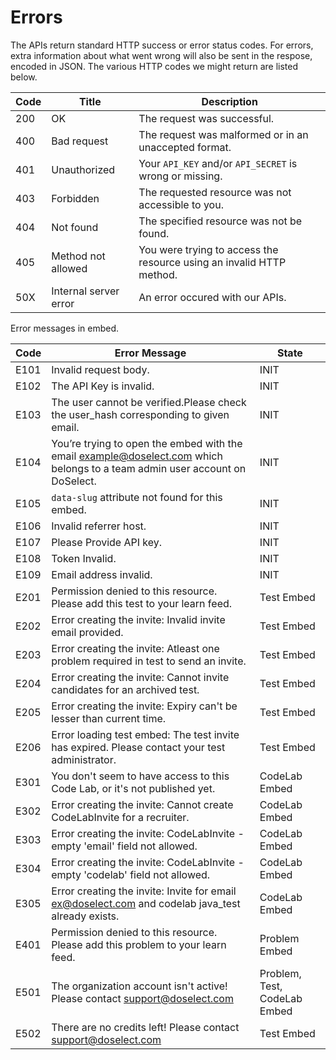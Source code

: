 # Errors

The APIs return standard HTTP success or error status codes. For errors, extra information about what went wrong will also be sent in the respose,
encoded in JSON. The various HTTP codes we might return are listed below.

Code | Title | Description
---------- | ------- | -----------
200 | OK | The request was successful.
400 | Bad request | The request was malformed or in an unaccepted format.
401 | Unauthorized | Your `API_KEY` and/or `API_SECRET` is wrong or missing.
403 | Forbidden | The requested resource was not accessible to you.
404 | Not found | The specified resource was not be found.
405 | Method not allowed | You were trying to access the resource using an invalid HTTP method.
50X | Internal server error | An error occured with our APIs.

Error messages in embed. 

Code | Error Message | State
---------- | ------------- | -----------
E101 | Invalid request body. | INIT
E102 | The API Key is invalid. | INIT
E103 | The user cannot be verified.Please check the user_hash corresponding to given email. | INIT
E104 | You’re trying to open the embed with the email example@doselect.com which belongs to a team admin user account on DoSelect. | INIT
E105 | `data-slug` attribute not found for this embed. | INIT
E106 | Invalid referrer host. | INIT
E107 | Please Provide API key. | INIT
E108 | Token Invalid. | INIT
E109 | Email address invalid. | INIT
E201 | Permission denied to this resource. Please add this test to your learn feed. | Test Embed
E202 | Error creating the invite: Invalid invite email provided. | Test Embed
E203 | Error creating the invite: Atleast one problem required in test to send an invite. | Test Embed
E204 | Error creating the invite: Cannot invite candidates for an archived test. | Test Embed
E205 | Error creating the invite: Expiry can't be lesser than current time. | Test Embed
E206 | Error loading test embed: The test invite has expired. Please contact your test administrator. | Test Embed
E301 | You don't seem to have access to this Code Lab, or it's not published yet. | CodeLab Embed
E302 | Error creating the invite: Cannot create CodeLabInvite for a recruiter. | CodeLab Embed
E303 | Error creating the invite: CodeLabInvite - empty 'email' field not allowed. | CodeLab Embed
E304 | Error creating the invite: CodeLabInvite - empty 'codelab' field not allowed. | CodeLab Embed
E305 | Error creating the invite: Invite for email ex@doselect.com and codelab java_test already exists. | CodeLab Embed
E401 | Permission denied to this resource. Please add this problem to your learn feed. | Problem Embed
E501 | The organization account isn't active! Please contact support@doselect.com | Problem, Test, CodeLab Embed 
E502 | There are no credits left! Please contact support@doselect.com | Test Embed
